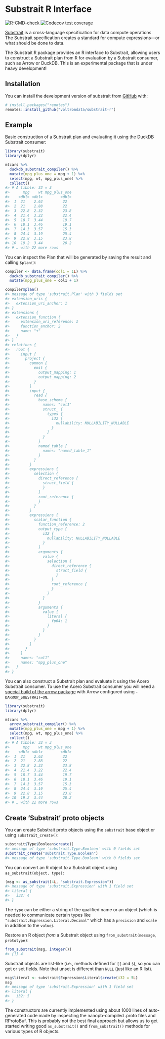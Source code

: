 
<!-- README.md is generated from README.Rmd. Please edit that file -->

# Substrait R Interface

<!-- badges: start -->

[![R-CMD-check](https://github.com/voltrondata/substrait-r/workflows/R-CMD-check/badge.svg)](https://github.com/voltrondata/substrait-r/actions)
[![Codecov test
coverage](https://codecov.io/gh/voltrondata/substrait-r/branch/main/graph/badge.svg)](https://app.codecov.io/gh/voltrondata/substrait-r?branch=main)
<!-- badges: end -->

[Substrait](https://substrait.io) is a cross-language specification for
data compute operations. The Substrait specification creates a standard
for compute expressions—or what should be done to data.

The Substrait R package provides an R interface to Substrait, allowing
users to construct a Substrait plan from R for evaluation by a Substrait
consumer, such as Arrow or DuckDB. This is an experimental package that
is under heavy development!

## Installation

You can install the development version of substrait from
[GitHub](https://github.com/) with:

``` r
# install.packages("remotes")
remotes::install_github("voltrondata/substrait-r")
```

## Example

Basic construction of a Substrait plan and evaluating it using the
DuckDB Substrait consumer:

``` r
library(substrait)
library(dplyr)

mtcars %>% 
  duckdb_substrait_compiler() %>%
  mutate(mpg_plus_one = mpg + 1) %>% 
  select(mpg, wt, mpg_plus_one) %>% 
  collect()
#> # A tibble: 32 × 3
#>      mpg    wt mpg_plus_one
#>    <dbl> <dbl>        <dbl>
#>  1  21    2.62         22  
#>  2  21    2.88         22  
#>  3  22.8  2.32         23.8
#>  4  21.4  3.22         22.4
#>  5  18.7  3.44         19.7
#>  6  18.1  3.46         19.1
#>  7  14.3  3.57         15.3
#>  8  24.4  3.19         25.4
#>  9  22.8  3.15         23.8
#> 10  19.2  3.44         20.2
#> # … with 22 more rows
```

You can inspect the Plan that will be generated by saving the result and
calling `$plan()`:

``` r
compiler <- data.frame(col1 = 1L) %>% 
  duckdb_substrait_compiler() %>%
  mutate(mpg_plus_one = col1 + 1)

compiler$plan()
#> message of type 'substrait.Plan' with 3 fields set
#> extension_uris {
#>   extension_uri_anchor: 1
#> }
#> extensions {
#>   extension_function {
#>     extension_uri_reference: 1
#>     function_anchor: 2
#>     name: "+"
#>   }
#> }
#> relations {
#>   root {
#>     input {
#>       project {
#>         common {
#>           emit {
#>             output_mapping: 1
#>             output_mapping: 2
#>           }
#>         }
#>         input {
#>           read {
#>             base_schema {
#>               names: "col1"
#>               struct_ {
#>                 types {
#>                   i32 {
#>                     nullability: NULLABILITY_NULLABLE
#>                   }
#>                 }
#>               }
#>             }
#>             named_table {
#>               names: "named_table_1"
#>             }
#>           }
#>         }
#>         expressions {
#>           selection {
#>             direct_reference {
#>               struct_field {
#>               }
#>             }
#>             root_reference {
#>             }
#>           }
#>         }
#>         expressions {
#>           scalar_function {
#>             function_reference: 2
#>             output_type {
#>               i32 {
#>                 nullability: NULLABILITY_NULLABLE
#>               }
#>             }
#>             arguments {
#>               value {
#>                 selection {
#>                   direct_reference {
#>                     struct_field {
#>                     }
#>                   }
#>                   root_reference {
#>                   }
#>                 }
#>               }
#>             }
#>             arguments {
#>               value {
#>                 literal {
#>                   fp64: 1
#>                 }
#>               }
#>             }
#>           }
#>         }
#>       }
#>     }
#>     names: "col1"
#>     names: "mpg_plus_one"
#>   }
#> }
```

You can also construct a Substrait plan and evaluate it using the Acero
Substrait consumer. To use the Acero Substrait consumer you will need a
[special build of the arrow
package](https://arrow.apache.org/docs/r/articles/developers/setup.html)
with Arrow configured using `-DARROW_SUBSTRAIT=ON`.

``` r
library(substrait)
library(dplyr)

mtcars %>% 
  arrow_substrait_compiler() %>%
  mutate(mpg_plus_one = mpg + 1) %>% 
  select(mpg, wt, mpg_plus_one) %>% 
  collect()
#> # A tibble: 32 × 3
#>      mpg    wt mpg_plus_one
#>    <dbl> <dbl>        <dbl>
#>  1  21    2.62         22  
#>  2  21    2.88         22  
#>  3  22.8  2.32         23.8
#>  4  21.4  3.22         22.4
#>  5  18.7  3.44         19.7
#>  6  18.1  3.46         19.1
#>  7  14.3  3.57         15.3
#>  8  24.4  3.19         25.4
#>  9  22.8  3.15         23.8
#> 10  19.2  3.44         20.2
#> # … with 22 more rows
```

## Create ‘Substrait’ proto objects

You can create Substrait proto objects using the `substrait` base object
or using `substrait_create()`:

``` r
substrait$Type$Boolean$create()
#> message of type 'substrait.Type.Boolean' with 0 fields set
substrait_create("substrait.Type.Boolean")
#> message of type 'substrait.Type.Boolean' with 0 fields set
```

You can convert an R object *to* a Substrait object using
`as_substrait(object, type)`:

``` r
(msg <- as_substrait(4L, "substrait.Expression"))
#> message of type 'substrait.Expression' with 1 field set
#> literal {
#>   i32: 4
#> }
```

The `type` can be either a string of the qualified name or an object
(which is needed to communicate certain types like
`"substrait.Expression.Literal.Decimal"` which has a `precision` and
`scale` in addition to the `value`).

Restore an R object *from* a Substrait object using
`from_substrait(message, prototype)`:

``` r
from_substrait(msg, integer())
#> [1] 4
```

Substrait objects are list-like (i.e., methods defined for `[[` and
`$`), so you can get or set fields. Note that unset is different than
`NULL` (just like an R list).

``` r
msg$literal <- substrait$Expression$Literal$create(i32 = 5L)
msg
#> message of type 'substrait.Expression' with 1 field set
#> literal {
#>   i32: 5
#> }
```

The constructors are currently implemented using about 1000 lines of
auto-generated code made by inspecting the nanopb-compiled .proto files
and RProtoBuf. This is probably not the best final approach but allows
us to get started writing good `as_substrait()` and `from_substrait()`
methods for various types of R objects.
